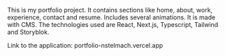 This is my portfolio project. It contains sections like home, about, work, experience, contact and resume. Includes several animations. It is made with CMS. The technologies used are React, Next.js, Typescript, Tailwind and Storyblok.

Link to the application: portfolio-nstelmach.vercel.app
